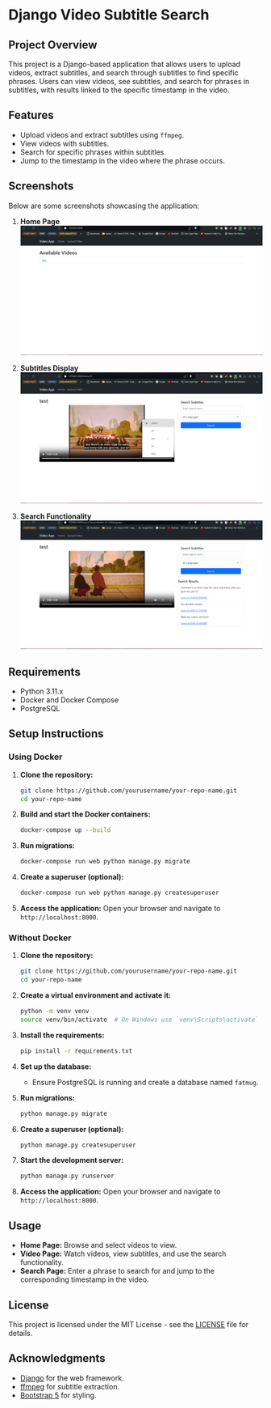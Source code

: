 # Django Video Subtitle Search

## Project Overview

This project is a Django-based application that allows users to upload videos, extract subtitles, and search through subtitles to find specific phrases. Users can view videos, see subtitles, and search for phrases in subtitles, with results linked to the specific timestamp in the video.

## Features

- Upload videos and extract subtitles using `ffmpeg`.
- View videos with subtitles.
- Search for specific phrases within subtitles.
- Jump to the timestamp in the video where the phrase occurs.

## Screenshots

Below are some screenshots showcasing the application:

1. **Home Page**
   ![Home Page](screenshots/home.png)

2. **Subtitles Display**
   ![Subtitles Display](screenshots/subtitles.png)

3. **Search Functionality**
   ![Search Functionality](screenshots/search.png)

## Requirements

- Python 3.11.x
- Docker and Docker Compose
- PostgreSQL

## Setup Instructions

### Using Docker

1. **Clone the repository:**
    ```sh
    git clone https://github.com/yourusername/your-repo-name.git
    cd your-repo-name
    ```

2. **Build and start the Docker containers:**
    ```sh
    docker-compose up --build
    ```

3. **Run migrations:**
    ```sh
    docker-compose run web python manage.py migrate
    ```

4. **Create a superuser (optional):**
    ```sh
    docker-compose run web python manage.py createsuperuser
    ```

5. **Access the application:**
   Open your browser and navigate to `http://localhost:8000`.

### Without Docker

1. **Clone the repository:**
    ```sh
    git clone https://github.com/yourusername/your-repo-name.git
    cd your-repo-name
    ```

2. **Create a virtual environment and activate it:**
    ```sh
    python -m venv venv
    source venv/bin/activate  # On Windows use `venv\Scripts\activate`
    ```

3. **Install the requirements:**
    ```sh
    pip install -r requirements.txt
    ```

4. **Set up the database:**
    - Ensure PostgreSQL is running and create a database named `fatmug`.

5. **Run migrations:**
    ```sh
    python manage.py migrate
    ```

6. **Create a superuser (optional):**
    ```sh
    python manage.py createsuperuser
    ```

7. **Start the development server:**
    ```sh
    python manage.py runserver
    ```

8. **Access the application:**
   Open your browser and navigate to `http://localhost:8000`.

## Usage

- **Home Page:** Browse and select videos to view.
- **Video Page:** Watch videos, view subtitles, and use the search functionality.
- **Search Page:** Enter a phrase to search for and jump to the corresponding timestamp in the video.

## License

This project is licensed under the MIT License - see the [LICENSE](LICENSE) file for details.

## Acknowledgments

- [Django](https://www.djangoproject.com/) for the web framework.
- [ffmpeg](https://ffmpeg.org/) for subtitle extraction.
- [Bootstrap 5](https://getbootstrap.com/) for styling.


